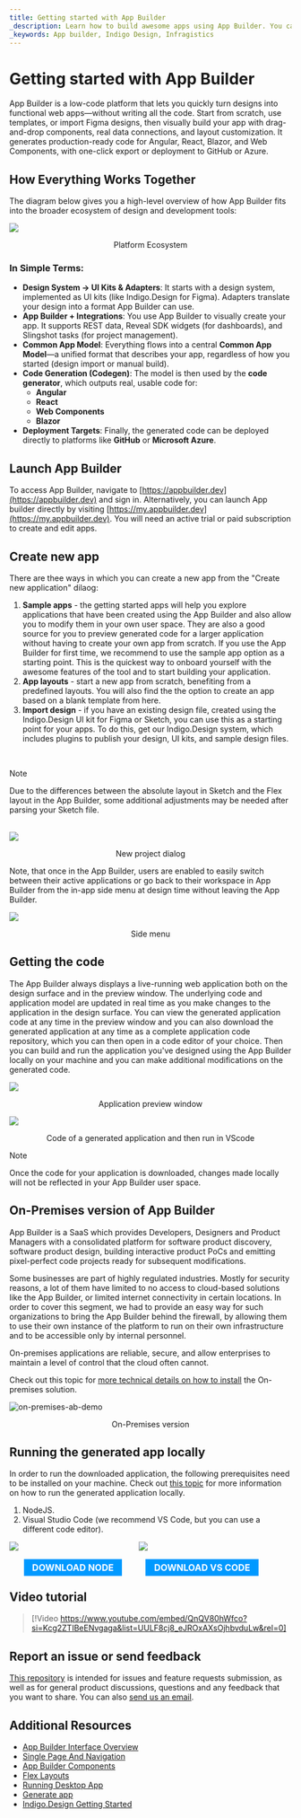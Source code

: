 ```yaml
---
title: Getting started with App Builder 
_description: Learn how to build awesome apps using App Builder. You can use predefined or edit one of our prebuilt layouts. Try App Builder today.
_keywords: App builder, Indigo Design, Infragistics
---
```


# Getting started with App Builder

App Builder is a low-code platform that lets you quickly turn designs into functional web apps—without writing all the code. Start from scratch, use templates, or import Figma designs, then visually build your app with drag-and-drop components, real data connections, and layout customization. It generates production-ready code for Angular, React, Blazor, and Web Components, with one-click export or deployment to GitHub or Azure.
## How Everything Works Together

The diagram below gives you a high-level overview of how App Builder fits into the broader ecosystem of design and development tools:

<img class="box-shadow" src="images/platform-ecosystem.png" />
<p style="width: 100%; text-align:center;">Platform Ecosystem</p>

### In Simple Terms:

* **Design System → UI Kits & Adapters**:
  It starts with a design system, implemented as UI kits (like Indigo.Design for Figma). Adapters translate your design into a format App Builder can use.
* **App Builder + Integrations**:
  You use App Builder to visually create your app. It supports REST data, Reveal SDK widgets (for dashboards), and Slingshot tasks (for project management).
* **Common App Model**:
  Everything flows into a central **Common App Model**—a unified format that describes your app, regardless of how you started (design import or manual build).
* **Code Generation (Codegen)**:
  The model is then used by the **code generator**, which outputs real, usable code for:
  * **Angular**
  * **React**
  * **Web Components**
  * **Blazor**
* **Deployment Targets**:
  Finally, the generated code can be deployed directly to platforms like **GitHub** or **Microsoft Azure**.

## Launch App Builder
To access App Builder, navigate to [https://appbuilder.dev](https://appbuilder.dev) and sign in. Alternatively, you can launch App builder directly by visiting [https://my.appbuilder.dev](https://my.appbuilder.dev). You will need an active trial or paid subscription to create and edit apps.

## Create new app
There are thee ways in which you can create a new app from the "Create new application" dilaog:

1. **Sample apps** - the getting started apps will help you explore applications that have been created using the App Builder and also allow you to modify them in your own user space. They are also a good source for you to preview generated code for a larger application without having to create your own app from scratch. If you use the App Builder for first time, we recommend to use the sample app option as a starting point. This is the quickest way to onboard yourself with the awesome features of the tool and to start building your application.
2. **App layouts** - start a new app from scratch, benefiting from a predefined layouts. You will also find the the option to create an app based on a blank template from here.
4. **Import design** - if you have an existing design file, created using the Indigo.Design UI kit for Figma or Sketch, you can use this as a starting point for your apps. To do this, get our Indigo.Design system, which includes plugins to publish your design, UI kits, and sample design files.

<br>

> [!NOTE]
> Due to the differences between the absolute layout in Sketch and the Flex layout in the App Builder, some additional adjustments may be needed after parsing your Sketch file.
<br>

<img src="./images/getting-Started-new-project-dialog-Indigo-Design-App-Builder.png" srcset="./images/getting-Started-new-project-dialog-Indigo-Design-App-Builder-@2x.png 2x" />
<p style="text-align:center;">New project dialog</p>

Note, that once in the App Builder, users are enabled to easily switch between their active applications or go back to their workspace in App Builder from the in-app side menu at design time without leaving the App Builder.

<img src="./images/Indigo-Design-side-menu.png" srcset="./images/Indigo-Design-side-menu-@2x.png 2x" />
<p style="text-align:center;">Side menu</p>

## Getting the code
The App Builder always displays a live-running web application both on the design surface and in the preview window. The underlying code and application model are updated in real time as you make changes to the application in the design surface. You can view the generated application code at any time in the preview window and you can also download the generated application at any time as a complete application code repository, which you can then open in a code editor of your choice. Then you can build and run the application you've designed using the App Builder locally on your machine and you can make additional modifications on the generated code.
 
<img src="./images/Preview-App-Indigo-Design-App-Builder.png" srcset="./images/Preview-App-Indigo-Design-App-Builder@2x.png 2x" />
<p style="text-align:center;">Application preview window</p>


<img src="./images/App-VSCode-Indigo-Design-App-Builder.png" srcset="./images/App-VSCode-Indigo-Design-App-Builder@2x.png 2x" />
<p style="text-align:center;">Code of a generated application and then run in VScode</p>


> [!NOTE]
> Once the code for your application is downloaded, changes made locally will not be reflected in your App Builder user space.

## On-Premises version of App Builder
App Builder is a SaaS which provides Developers, Designers and Product Managers with a consolidated platform for software product discovery, software product design, building interactive product PoCs and emitting pixel-perfect code projects ready for subsequent modifications.

Some businesses are part of highly regulated industries. Mostly for security reasons, a lot of them have limited to no access to cloud-based solutions like the App Builder, or limited internet connectivity in certain locations. In order to cover this segment, we had to provide an easy way for such organizations to bring the App Builder behind the firewall, by allowing them to use their own instance of the platform to run on their own infrastructure and to be accessible only by internal personnel.

On-premises applications are reliable, secure, and allow enterprises to maintain a level of control that the cloud often cannot.

Check out this topic for [more technical details on how to install](on-prem-prerequisites-and-installation.md) the On-premises solution.

![on-premises-ab-demo](./images/on-premises-ab-demo.gif)
<p style="text-align:center;">On-Premises version</p>

## Running the generated app locally

In order to run the downloaded application, the following prerequisites need to be installed on your machine. Check out [this topic](generate-app/run-application-locally.md) for more information on how to run the generated application locally.

1. NodeJS.
2. Visual Studio Code (we recommend VS Code, but you can use a different code editor).

<div>
    <div style="display:inline-block;width:45%;text-align:center;">
      <img src="./images/general/nodejs.svg"
           style="display:flex;max-height:100px;margin:auto auto 20px auto;" />
      <a target="_blank" href="https://nodejs.org/en/download/" class="no-external-icon"
         style="color:white;background-color:#09f;text-decoration:none;font-weight:700;font-size:16px;padding: 5px 15px 5px 15px;">
        DOWNLOAD NODE
      </a>
    </div>
    <div style="display:inline-block;width:45%;text-align:center;">
      <img src="./images/general/vs-code.svg"
           style="display:flex;max-height:100px;margin:auto auto 20px auto;" />
      <a target="_blank" href="https://code.visualstudio.com/download" class="no-external-icon"
         style="color:white;background-color:#09f;text-decoration:none;font-weight:700;font-size:16px;padding: 5px 15px 5px 15px;">
        DOWNLOAD VS CODE
      </a>
    </div>
</div>
<div class="divider--half"></div>

## Video tutorial


> [!Video https://www.youtube.com/embed/QnQV80hWfco?si=Kcg2ZTIBeENvgaga&list=UULF8cj8_eJROxAXsOjhbvduLw&rel=0]

## Report an issue or send feedback

[This repository](https://github.com/IgniteUI/app-builder) is intended for issues and feature requests submission, as well as for general product discussions, questions and any feedback that you want to share. You can also <a href="mailto:appbuilder@infragistics.com">send us an email</a>.

## Additional Resources
<div class="divider--half"></div>

* [App Builder Interface Overview](interface-overview.md)
* [Single Page And Navigation](single-page-apps-and-navigation.md)
* [App Builder Components](indigo-design-app-builder-components.md)
* [Flex Layouts](flex-layouts/flex-layouts.md)
* [Running Desktop App](running-desktop-app.md)
* [Generate app](generate-app/generate-app-overview.md)
* [Indigo.Design Getting Started]({environment:infragisticsBaseUrl}/products/indigo-design/help/getting-started)
